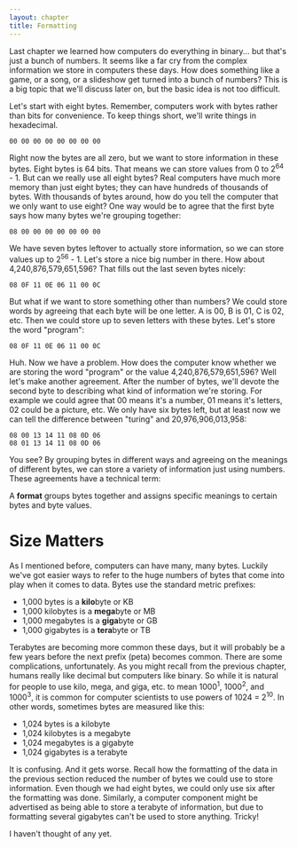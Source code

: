 ```yaml
---
layout: chapter
title: Formatting
---
```


Last chapter we learned how computers do everything in binary... but that's just
a bunch of numbers. It seems like a far cry from the complex information we
store in computers these days. How does something like a game, or a song, or a
slideshow get turned into a bunch of numbers? This is a big topic that we'll
discuss later on, but the basic idea is not too difficult.

Let's start with eight bytes. Remember, computers work with bytes rather than
bits for convenience. To keep things short, we'll write things in hexadecimal.

    00 00 00 00 00 00 00 00

Right now the bytes are all zero, but we want to store information in these
bytes. Eight bytes is 64 bits. That means we can store values from 0 to
2<sup>64</sup> - 1. But can we really use all eight bytes? Real computers have
much more memory than just eight bytes; they can have hundreds of thousands of
bytes. With thousands of bytes around, how do you tell the computer that we
only want to use eight? One way would be to agree that the first byte says how
many bytes we're grouping together:

    08 00 00 00 00 00 00 00

We have seven bytes leftover to actually store information, so we can store
values up to 2<sup>56</sup> - 1. Let's store a nice big number in there. How
about 4,240,876,579,651,596? That fills out the last seven bytes nicely:

    08 0F 11 0E 06 11 00 0C

But what if we want to store something other than numbers? We could store words
by agreeing that each byte will be one letter. A is 00, B is 01, C is 02, etc.
Then we could store up to seven letters with these bytes. Let's store the word
"program":

    08 0F 11 0E 06 11 00 0C

Huh. Now we have a problem. How does the computer know whether we are storing
the word "program" or the value 4,240,876,579,651,596? Well let's make another
agreement. After the number of bytes, we'll devote the second byte to describing
what kind of information we're storing. For example we could agree that 00 means
it's a number, 01 means it's letters, 02 could be a picture, etc. We only have
six bytes left, but at least now we can tell the difference between "turing" and
20,976,906,013,958:

    08 00 13 14 11 08 0D 06
    08 01 13 14 11 08 0D 06

You see? By grouping bytes in different ways and agreeing on the meanings of
different bytes, we can store a variety of information just using numbers. These
agreements have a technical term:

<aside class="definition">
A <strong>format</strong> groups bytes together and assigns specific meanings to
certain bytes and byte values.
</aside>

Size Matters
============

As I mentioned before, computers can have many, many bytes. Luckily we've got
easier ways to refer to the huge numbers of bytes that come into play when it
comes to data. Bytes use the standard metric prefixes:

* 1,000 bytes is a **kilo**byte or KB
* 1,000 kilobytes is a **mega**byte or MB
* 1,000 megabytes is a **giga**byte or GB
* 1,000 gigabytes is a **tera**byte or TB

Terabytes are becoming more common these days, but it will probably be a few
years before the next prefix (peta) becomes common. There are some
complications, unfortunately. As you might recall from the previous chapter,
humans really like decimal but computers like binary. So while it is natural for
people to use kilo, mega, and giga, etc. to mean 1000<sup>1</sup>,
1000<sup>2</sup>, and 1000<sup>3</sup>, it is common for computer scientists to
use powers of 1024 = 2<sup>10</sup>. In other words, sometimes bytes are
measured like this:

* 1,024 bytes is a kilobyte
* 1,024 kilobytes is a megabyte
* 1,024 megabytes is a gigabyte
* 1,024 gigabytes is a terabyte

It is confusing. And it gets worse. Recall how the formatting of the data in the
previous section reduced the number of bytes we could use to store information.
Even though we had eight bytes, we could only use six after the formatting was
done. Similarly, a computer component might be advertised as being able to store
a terabyte of information, but due to formatting several gigabytes can't be used
to store anything. Tricky!

<aside class="exercises">
I haven't thought of any yet.
</aside>
